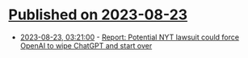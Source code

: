 # [Published on 2023-08-23](index.md)

* [2023-08-23, 03:21:00](https://soylentnews.org/article.pl?sid=23/08/21/2252221&from=rss) - [Report: Potential NYT lawsuit could force OpenAI to wipe ChatGPT and start over](https://soylentnews.org/article.pl?sid=23/08/21/2252221&from=rss)
